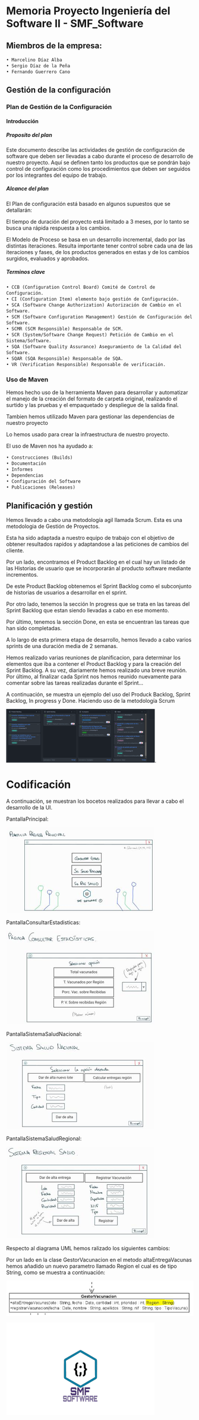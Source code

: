 # Memoria Proyecto Ingeniería del Software II - SMF_Software

## Miembros de la empresa:

    • Marcelino Díaz Alba
    • Sergio Díaz de la Peña
    • Fernando Guerrero Cano

## Gestión de la configuración

### Plan de Gestión de la Configuración

#### Introducción

##### Proposito del plan

Este documento describe las actividades de gestión de configuración de software que deben
ser llevadas a cabo durante el proceso de desarrollo de nuestro proyecto. Aquí se definen tanto los
productos que se pondrán bajo control de configuración como los procedimientos que deben
ser seguidos por los integrantes del equipo de trabajo.

##### Alcance del plan

El Plan de configuración está basado en algunos supuestos que se detallarán:

El tiempo de duración del proyecto está limitado a 3 meses, por lo tanto se busca
una rápida respuesta a los cambios.

El Modelo de Proceso se basa en un desarrollo incremental, dado por las distintas
iteraciones. Resulta importante tener control sobre cada una de las iteraciones y
fases, de los productos generados en estas y de los cambios surgidos, evaluados y
aprobados.

##### Terminos clave

    • CCB (Configuration Control Board) Comité de Control de Configuración.
    • CI (Configuration Item) elemento bajo gestión de Configuración.
    • SCA (Software Change Authorization) Autorización de Cambio en el Software.
    • SCM (Software Configuration Management) Gestión de Configuración del Software.
    • SCMR (SCM Responsible) Responsable de SCM.
    • SCR (System/Software Change Request) Petición de Cambio en el Sistema/Software.
    • SQA (Software Quality Assurance) Aseguramiento de la Calidad del Software.
    • SQAR (SQA Responsible) Responsable de SQA.
    • VR (Verification Responsible) Responsable de verificación.

### Uso de Maven

Hemos hecho uso de la herramienta Maven para desarrollar y automatizar el manejo de la creación del 
formato de carpeta original, realizando el surtido y las pruebas y el empaquetado y despliegue de la 
salida final.

Tambien hemos utilizado Maven para gestionar las dependencias de nuestro proyecto

Lo hemos usado para crear la infraestructura de nuestro proyecto.

El uso de Maven nos ha ayudado a:

    • Construcciones (Builds)
    • Documentación
    • Informes
    • Dependencias
    • Configuración del Software
    • Publicaciones (Releases)

## Planificación y gestión

Hemos llevado a cabo una metodología agil llamada Scrum. Esta es una metodologia de Gestión de Proyectos.

Esta ha sido adaptada a nuestro equipo de trabajo con el objetivo de obtener resultados rapidos y adaptandose a las peticiones de cambios del cliente.

Por un lado, encontramos el Product Backlog en el cual hay un listado de las Historias de usuario que se incorporarán al producto software mediante incrementos.

De este Product Backlog obtenemos el Sprint Backlog como el subconjunto de 
historias de usuarios a desarrollar en el sprint.

Por otro lado, tenemos la sección In progress que se trata en las tareas del Sprint Backlog que estan siendo llevadas a cabo en ese momento.

Por último, tenemos la sección Done, en esta se encuentran las tareas que han sido completadas.

A lo largo de esta primera etapa de desarrollo, hemos llevado a cabo varios sprints de una duración media de 2 semanas.

Hemos realizado varias reuniones de planificacion, para determinar los elementos que iba a contener el Product Backlog y para la creación del Sprint Backlog. A su vez, diariamente hemos realizado una breve reunión. 
Por último, al finalizar cada Sprint nos hemos reunido nuevamente para comentar sobre las tareas realizadas durante el Sprint...

A continuación, se muestra un ejemplo del uso del Produck Backlog, Sprint Backlog, In progress y Done. Haciendo uso de la metodología Scrum

![ImagenScrum](./Imagenes/Scrum.png).


# Codificación

A continuación, se muestran los bocetos realizados para llevar a cabo el desarrollo de la UI.

PantallaPrincipal:

![ImagenPantallaPrincipal](./Imagenes/PantallaPrincipal.jpg)

PantallaConsultarEstadisticas:

![ImagenPantallaConsultarEstadisticas](./Imagenes/PantallaConsultarEstadisticas.jpg)

PantallaSistemaSaludNacional:

![ImagenPantallaSistemaSaludNacional](./Imagenes/PantallaSistemaSaludNacional.jpg)

PantallaSistemaSaludRegional:

![ImagenPantallaSistemaSaludRegional](./Imagenes/PantallaSistemaSaludRegional.jpg)

Respecto al diagrama UML hemos ralizado los siguientes cambios:

Por un lado en la clase GestorVacunacion en el metodo altaEntregaVacunas hemos añadido un nuevo parametro llamado Region el cual es de tipo String, como se muestra a continuación:

![ImagenClaseGestorVacunacion](./Imagenes/GestorVacunacion.JPG)

![Imagenlogo](./Imagenes/LogoSMF_SOFTWARE.png)